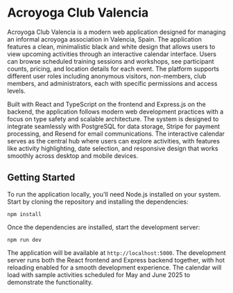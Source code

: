 # Acroyoga Club Valencia

Acroyoga Club Valencia is a modern web application designed for managing an
informal acroyoga association in Valencia, Spain. The application features a
clean, minimalistic black and white design that allows users to view upcoming
activities through an interactive calendar interface. Users can browse
scheduled training sessions and workshops, see participant counts, pricing, and
location details for each event. The platform supports different user roles
including anonymous visitors, non-members, club members, and administrators,
each with specific permissions and access levels.

Built with React and TypeScript on the frontend and Express.js on the backend,
the application follows modern web development practices with a focus on type
safety and scalable architecture. The system is designed to integrate
seamlessly with PostgreSQL for data storage, Stripe for payment processing, and
Resend for email communications. The interactive calendar serves as the central
hub where users can explore activities, with features like activity
highlighting, date selection, and responsive design that works smoothly across
desktop and mobile devices.

## Getting Started

To run the application locally, you'll need Node.js installed on your system.
Start by cloning the repository and installing the dependencies:

```npm install ```

Once the dependencies are installed, start the development server:

```npm run dev ```

The application will be available at `http://localhost:5000`. The development
server runs both the React frontend and Express backend together, with hot
reloading enabled for a smooth development experience. The calendar will load
with sample activities scheduled for May and June 2025 to demonstrate the
functionality.
